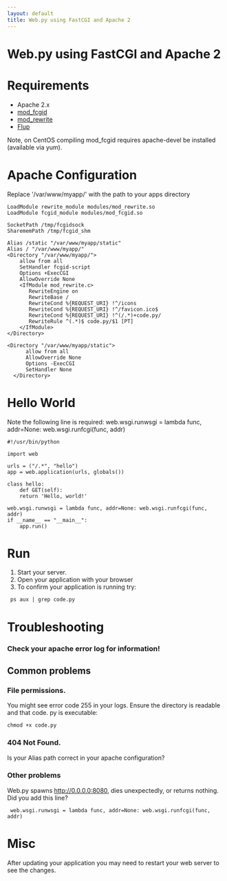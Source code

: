 ```yaml
---
layout: default
title: Web.py using FastCGI and Apache 2
---
```


# Web.py using FastCGI and Apache 2

# Requirements

* Apache 2.x
* [mod_fcgid](http://fastcgi.coremail.cn/)
* [mod_rewrite](http://httpd.apache.org/docs/2.0/rewrite/)
* [Flup](http://trac.saddi.com/flup)

Note, on CentOS compiling mod_fcgid requires apache-devel be installed (available via yum).

# Apache Configuration

Replace '/var/www/myapp/' with the path to your apps directory

    LoadModule rewrite_module modules/mod_rewrite.so
    LoadModule fcgid_module modules/mod_fcgid.so

    SocketPath /tmp/fcgidsock
    SharememPath /tmp/fcgid_shm

    Alias /static "/var/www/myapp/static"
    Alias / "/var/www/myapp/"
    <Directory "/var/www/myapp/">
        allow from all
        SetHandler fcgid-script
        Options +ExecCGI
        AllowOverride None
        <IfModule mod_rewrite.c>
           RewriteEngine on
           RewriteBase /
           RewriteCond %{REQUEST_URI} !^/icons
           RewriteCond %{REQUEST_URI} !^/favicon.ico$
           RewriteCond %{REQUEST_URI} !^(/.*)+code.py/
           RewriteRule ^(.*)$ code.py/$1 [PT]
        </IfModule>
    </Directory>

    <Directory "/var/www/myapp/static">
          allow from all
          AllowOverride None
          Options -ExecCGI
          SetHandler None
      </Directory>

# Hello World

Note the following line is required:
web.wsgi.runwsgi = lambda func, addr=None: web.wsgi.runfcgi(func, addr)

    #!/usr/bin/python

    import web

    urls = ("/.*", "hello")
    app = web.application(urls, globals())

    class hello:
        def GET(self):
        return 'Hello, world!'

    web.wsgi.runwsgi = lambda func, addr=None: web.wsgi.runfcgi(func, addr)
    if __name__ == "__main__":
        app.run()

# Run

1. Start your server.
2. Open your application with your browser
3. To confirm your application is running try:

```
 ps aux | grep code.py
```

# Troubleshooting

### Check your apache error log for information!

## Common problems

### File permissions.

You might see error code 255 in your logs.
Ensure the directory is readable and that code. py is executable:

```
chmod +x code.py
```

### 404 Not Found.

Is your Alias path correct in your apache configuration?

### Other problems

Web.py spawns http://0.0.0.0:8080, dies unexpectedly, or returns nothing.
Did you add this line?

```
 web.wsgi.runwsgi = lambda func, addr=None: web.wsgi.runfcgi(func, addr)
```

# Misc

After updating your application you may need to restart your web server to see the changes.
